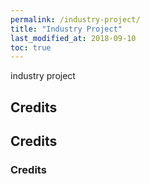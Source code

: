 ```yaml
---
permalink: /industry-project/
title: "Industry Project"
last_modified_at: 2018-09-10
toc: true
---
```


industry project



## Credits

## Credits

### Credits